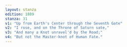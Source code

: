 ```yaml
---
layout: stanza
edition: 1889
stanza: 31
v1: "Up from Earth's Center through the Seventh Gate"
v2: "I rose, and on the Throne of Saturn sate,"
v3: "And many a Knot unravel'd by the Road;"
v4: "But not the Master-knot of Human Fate."
---
```


